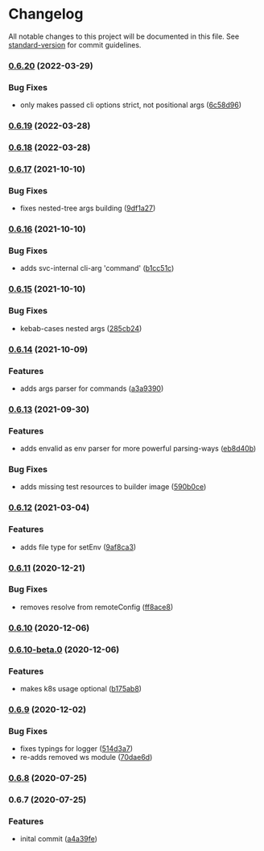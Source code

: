 # Changelog

All notable changes to this project will be documented in this file. See [standard-version](https://github.com/conventional-changelog/standard-version) for commit guidelines.

### [0.6.20](https://github.com/figedi/svc/compare/v0.6.19...v0.6.20) (2022-03-29)


### Bug Fixes

* only makes passed cli options strict, not positional args ([6c58d96](https://github.com/figedi/svc/commit/6c58d966570d3dd13310c5f31eae026a36e28c60))

### [0.6.19](https://github.com/figedi/svc/compare/v0.6.18...v0.6.19) (2022-03-28)

### [0.6.18](https://github.com/figedi/svc/compare/v0.6.17...v0.6.18) (2022-03-28)

### [0.6.17](https://github.com/figedi/svc/compare/v0.6.16...v0.6.17) (2021-10-10)


### Bug Fixes

* fixes nested-tree args building ([9df1a27](https://github.com/figedi/svc/commit/9df1a27f7ebd5a69ccb549a9e9857244c53aac9c))

### [0.6.16](https://github.com/figedi/svc/compare/v0.6.15...v0.6.16) (2021-10-10)


### Bug Fixes

* adds svc-internal cli-arg 'command' ([b1cc51c](https://github.com/figedi/svc/commit/b1cc51cfe452685a69f2b55dfc3dd4281111f3fd))

### [0.6.15](https://github.com/figedi/svc/compare/v0.6.14...v0.6.15) (2021-10-10)


### Bug Fixes

* kebab-cases nested args ([285cb24](https://github.com/figedi/svc/commit/285cb241726a05f9b8ebaf3499965cf3158ad978))

### [0.6.14](https://github.com/figedi/svc/compare/v0.6.13...v0.6.14) (2021-10-09)


### Features

* adds args parser for commands ([a3a9390](https://github.com/figedi/svc/commit/a3a93904285ff9377d92f114d999ceaebf6a9c27))

### [0.6.13](https://github.com/figedi/svc/compare/v0.6.12...v0.6.13) (2021-09-30)


### Features

* adds envalid as env parser for more powerful parsing-ways ([eb8d40b](https://github.com/figedi/svc/commit/eb8d40b5480347a3ad29322a7ae7d3727adf93c4))


### Bug Fixes

* adds missing test resources to builder image ([590b0ce](https://github.com/figedi/svc/commit/590b0ceb191abceaae6d51e4704f8b112f4a4653))

### [0.6.12](https://github.com/figedi/svc/compare/v0.6.11...v0.6.12) (2021-03-04)


### Features

* adds file type for setEnv ([9af8ca3](https://github.com/figedi/svc/commit/9af8ca32f9ed2c65387c87e118435995437b3257))

### [0.6.11](https://github.com/figedi/svc/compare/v0.6.10...v0.6.11) (2020-12-21)


### Bug Fixes

* removes resolve from remoteConfig ([ff8ace8](https://github.com/figedi/svc/commit/ff8ace8bf01e8e4bd2f1c6ea31ad2b03e4b03cf9))

### [0.6.10](https://github.com/figedi/svc/compare/v0.6.10-beta.0...v0.6.10) (2020-12-06)

### [0.6.10-beta.0](https://github.com/figedi/svc/compare/v0.6.9...v0.6.10-beta.0) (2020-12-06)


### Features

* makes k8s usage optional ([b175ab8](https://github.com/figedi/svc/commit/b175ab8f2d4b28d77a1e21da4f087e76001cf6c8))

### [0.6.9](https://github.com/figedi/svc/compare/v0.6.8...v0.6.9) (2020-12-02)


### Bug Fixes

* fixes typings for logger ([514d3a7](https://github.com/figedi/svc/commit/514d3a7c29b94c660a5a5d4972c1cfab841d350b))
* re-adds removed ws module ([70dae6d](https://github.com/figedi/svc/commit/70dae6d54fcb46a97c6b0540a464cc811a12f1fe))

### [0.6.8](https://github.com/figedi/svc/compare/v0.6.7...v0.6.8) (2020-07-25)

### 0.6.7 (2020-07-25)


### Features

* inital commit ([a4a39fe](https://github.com/figedi/svc/commit/a4a39feac80ce03c9ac0bb1e1c3e984b16b64aa7))

